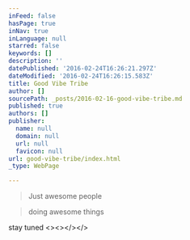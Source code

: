 ```yaml
---
inFeed: false
hasPage: true
inNav: true
inLanguage: null
starred: false
keywords: []
description: ''
datePublished: '2016-02-24T16:26:21.297Z'
dateModified: '2016-02-24T16:26:15.583Z'
title: Good Vibe Tribe
author: []
sourcePath: _posts/2016-02-16-good-vibe-tribe.md
published: true
authors: []
publisher:
  name: null
  domain: null
  url: null
  favicon: null
url: good-vibe-tribe/index.html
_type: WebPage

---
```

> Just awesome people

> doing awesome things

stay tuned <\><\></\></\>